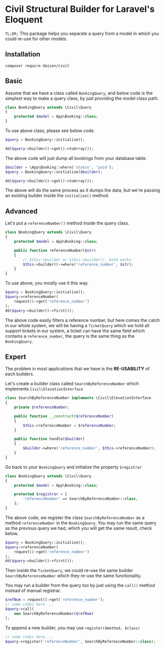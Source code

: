 # Civil Structural Builder for Laravel's Eloquent

`TL;DR;` This package helps you separate a query from a model in which you could re-use for other models.

## Installation

```
composer require daison/civil
```

## Basic

Assume that we have a class called `BookingQuery`, and below code is the simplest way to make a query class, by just providing the model class path.

```php
class BookingQuery extends \Civil\Query
{
    protected $model = App\Booking::class;
}
```

To use above class, please see below code.

```php
$query = BookingQuery::initialize();

dd($query->builder()->get()->toArray());
```

The above code will just dump all bookings from your database table.

```php
$builder = \App\Booking::where('status', 'paid');
$query = BookingQuery::initialize($builder);

dd($query->builder()->get()->toArray());
```

The above will do the same process as it dumps the data, but we're passing an existing builder inside the `initialize()` method.

## Advanced

Let's put a `referenceNumber()` method inside the query class.

```php
class BookingQuery extends \Civil\Query
{
    protected $model = App\Booking::class;

    public function referenceNumber($str)
    {
        // $this->builder or $this->builder(), both works
        $this->builder()->where('reference_number', $str);
    }
}
```

To use above, you mostly use it this way.

```php
$query = BookingQuery::initialize();
$query->referenceNumber(
    request()->get('reference_number')
);
dd($query->builder()->first());
```

The above code easily filters a reference number, but here comes the catch in our whole system, we will be having a `TicketQuery` which we hold all support tickets in our system, a ticket can have the same field which contains a `reference_number`, the query is the same thing as the `BookingQuery`.

## Expert

The problem in most applications that we have is the **RE-USABILITY** of each builders.

Let's create a builder class called `SearchByReferenceNumber` which implements `Civil\ElevationInterface`

```php
class SearchByReferenceNumber implements \Civil\ElevationInterface
{
    private $referenceNumber;

    public function __construct($referenceNumber)
    {
        $this->referenceNumber = $referenceNumber;
    }

    public function handle($builder)
    {
        $builder->where('reference_number', $this->referenceNumber);
    }
}
```

Go back to your `BookingQuery` and initialize the property `$registrar`

```php
class BookingQuery extends \Civil\Query
{
    protected $model = App\Booking::class;

    protected $registrar = [
        'referenceNumber' => SearchByReferenceNumber::class,
    ];
}
```

The above code, we register the class `SearchByReferenceNumber` as a method `referenceNumber` in the `BookingQuery`. You may run the same query as the previous query we had, which you will get the same result, check below.

```php
$query = BookingQuery::initialize();
$query->referenceNumber(
    request()->get('reference_number')
);
dd($query->builder()->first());
```

Then inside the `TicketQuery`, we could re-use the same builder `SearchByReferenceNumber` which they re-use the same functionality.

You may run a builder from the query too by just using the `call()` method instead of manual registrar.

```php
$refNum = request()->get('reference_number');
// some codes here ...
$query->call(
    new SearchByReferenceNumber($refNum)
);
```

To append a new builder, you may use `register($method, $class)`

```php
// some codes here ...
$query->register('referenceNumber', SearchByReferenceNumber::class);
```
